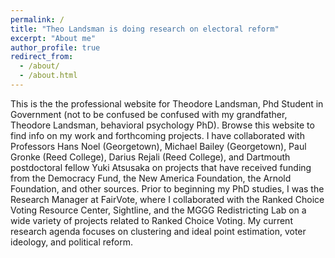```yaml
---
permalink: /
title: "Theo Landsman is doing research on electoral reform"
excerpt: "About me"
author_profile: true
redirect_from: 
  - /about/
  - /about.html
---
```


This is the the professional website for Theodore Landsman, Phd Student in Government (not to be confused be confused with my grandfather, Theodore Landsman, behavioral psychology PhD). Browse this website to find info on my work and forthcoming projects. 
I have collaborated with Professors Hans Noel (Georgetown), Michael Bailey (Georgetown), Paul Gronke (Reed College), Darius Rejali (Reed College), and Dartmouth postdoctoral fellow Yuki Atsusaka on projects that have received funding from the Democracy Fund, the New America Foundation, the Arnold Foundation, and other sources. Prior to beginning my PhD studies, I was the Research Manager at FairVote, where I collaborated with the Ranked Choice Voting Resource Center, Sightline, and the MGGG Redistricting Lab on a wide variety of projects related to Ranked Choice Voting. My current research agenda focuses on clustering and ideal point estimation, voter ideology, and political reform. 

